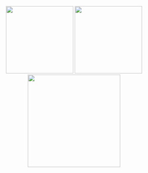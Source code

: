 <div align="center">
<img src="https://github-readme-stats.vercel.app/api?username=cyrilnapo&show_icons=true&theme=transparent&hide_rank=true&hide_border=true&show=prs_merged_percentage&hide=stars&title_color=bbf158&icon_color=bbf158&text_color=ffffff&bg_color=0e1117&border_radius=0"height="182" />
<img src = "https://github-readme-stats.vercel.app/api/top-langs/?username=cyrilnapo&layout=compact&hide_border=true&hide_progress=true&title_color=bbf158&icon_color=bbf158&text_color=ffffff&bg_color=0e1117&border_radius=0" height="182"/>
  <img src="https://github-readme-activity-graph.vercel.app/graph?username=cyrilnapo&layout=compact&theme=github-compact&hide_border=true&hide_title=false&grid=true&line=bbf158&point=false&days=40&bg_color=0e1117&title_color=ffffff" height="250"/>
</div>
